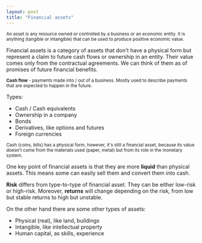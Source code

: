 ```yaml
---
layout: post
title: "Financial assets"
---
```


<sub> An asset is any resource owned or controlled by a business or an economic entity. It is anything (tangible or intangible) that can be used to produce positive economic value. <sub> 

Financial assets is a category of assets that don't have a physical form but represent a claim to future cash flows or ownership in an entity. Their value comes only from the contractual agreements. We can think of them as of promises of future financial benefits.

<sub> **Cash flow** - payments made into / out of a business. Mostly used to describe payments that are expected to happen in the future. <sub>

Types:
* Cash / Cash equivalents
* Ownership in a company
* Bonds
* Derivatives, like options and futures
* Foreign currencies

<sub> Cash (coins, bills) has a physical form, however, it's still a financial asset, because its value doesn't come from the materials used (paper, metal) but from its role in the monetary system. <sub>


One key point of financial assets is that they are more **liquid** than physical assets. This means some can easily sell them and convert them into cash.

**Risk** differs from type-to-type of financial asset. They can be either low-risk or high-risk. Moreover, **returns** will change depending on the risk, from low but stable returns to high but unstable. 

On the other hand there are some other types of assets:

* Physical (real), like land, buildings
* Intangible, like intellectual property
* Human capital, as skills, experience


